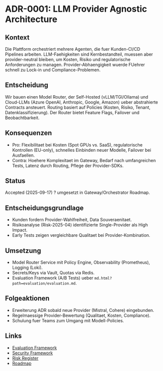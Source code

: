 # ADR-0001: LLM Provider Agnostic Architecture

## Kontext
Die Plattform orchestriert mehrere Agenten, die fuer Kunden-CI/CD Pipelines arbeiten. LLM-Faehigkeiten sind Kernbestandteil, muessen aber provider-neutral bleiben, um Kosten, Risiko und regulatorische Anforderungen zu managen. Provider-Abhaengigkeit wuerde FUehrer schnell zu Lock-in und Compliance-Problemen.

## Entscheidung
Wir bauen einen Model Router, der Self-Hosted (vLLM/TGI/Ollama) und Cloud-LLMs (Azure OpenAI, Anthropic, Google, Amazon) ueber abstrahierte Contracts ansteuert. Routing basiert auf Policies (Kosten, Risiko, Tenant, Datenklassifizierung). Der Router bietet Feature Flags, Failover und Beobachtbarkeit.

## Konsequenzen
- Pro: Flexibilitaet bei Kosten (Spot GPUs vs. SaaS), regulatorische Kontrollen (EU-only), schnelles Einbinden neuer Modelle, Failover bei Ausfaellen.
- Contra: Hoehere Komplexitaet im Gateway, Bedarf nach umfangreichen Tests, Latenz durch Routing, Pflege der Provider-SDKs.

## Status
Accepted (2025-09-17) ? umgesetzt in Gateway/Orchestrator Roadmap.

## Entscheidungsgrundlage
- Kunden fordern Provider-Wahlfreiheit, Data Souveraenitaet.
- Risikoanalyse (Risk-2025-04) identifizierte Single-Provider als High Impact.
- Early Tests zeigen vergleichbare Qualitaet bei Provider-Kombination.

## Umsetzung
- Model Router Service mit Policy Engine, Observability (Prometheus), Logging (Loki).
- Secrets/Keys via Vault, Quotas via Redis.
- Evaluation Framework (A/B Tests) ueber `md.html?path=evaluation/evaluation.md`.

## Folgeaktionen
- Erweiterung ADR sobald neue Provider (Mistral, Cohere) eingebunden.
- Regelmaessige Provider-Bewertung (Qualitaet, Kosten, Compliance).
- Schulung fuer Teams zum Umgang mit Modell-Policies.

## Links
- [Evaluation Framework](md.html?path=evaluation/evaluation.md)
- [Security Framework](md.html?path=security/security.md)
- [Risk Register](md.html?path=risk/risk.md)
- [Roadmap](md.html?path=roadmap.md)
